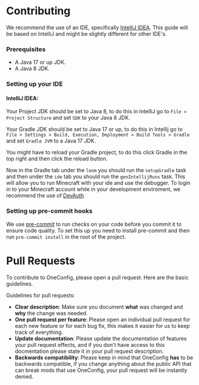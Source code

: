 # Contributing
We recommend the use of an IDE, specifically [IntelliJ IDEA](https://www.jetbrains.com/idea/). This guide will be based on IntelliJ and might be slightly different for other IDE's.

### Prerequisites
- A Java 17 or up JDK.
- A Java 8 JDK.

### Setting up your IDE

#### IntelliJ IDEA:
Your Project JDK should be set to Java 8, to do this in IntelliJ go to `File > Project Structure` and set `SDK` to your Java 8 JDK.

Your Gradle JDK should be set to Java 17 or up, to do this in Intellij go to `File > Settings > Build, Execution, Deployment > Build Tools > Gradle` and set `Gradle JVM` to a Java 17 JDK.

You might have to reload your Gradle project, to do this click Gradle in the top right and then click the reload button.

Now in the Gradle tab under the `loom` you should run the `setupGradle` task and then under the `ide` tab you should run the `genIntellijRuns` task.
This will allow you to run Minecraft with your ide and use the debugger.
To login in to your Minecraft account while in your development enviroment, we recommend the use of [DevAuth](https://github.com/DJtheRedstoner/DevAuth)

### Setting up pre-commit hooks
We use [pre-commit](https://pre-commit.com/) to run checks on your code before you commit it to ensure code quality.
To set this up you need to install pre-commit and then run `pre-commit install` in the root of the project.

# Pull Requests
To contribute to OneConfig, please open a pull request. Here are the basic guidelines.

Guidelines for pull requests:
- **Clear description**: Make sure you document **what** was changed and **why** the change was needed.
- **One pull request per feature**: Please open an individual pull request for each new feature or for each bug fix, this makes it easier for us to keep track of everything.
- **Update documentation**: Please update the documentation of features your pull request effects, and if you don't have access to this docmentation please state it in your pull request description.
- **Backwards compatibility**: Please keep in mind that OneConfig **has** to be backwards compatible, if you change anything about the public API that can break mods that use OneConfig, your pull request will be instantly denied.
